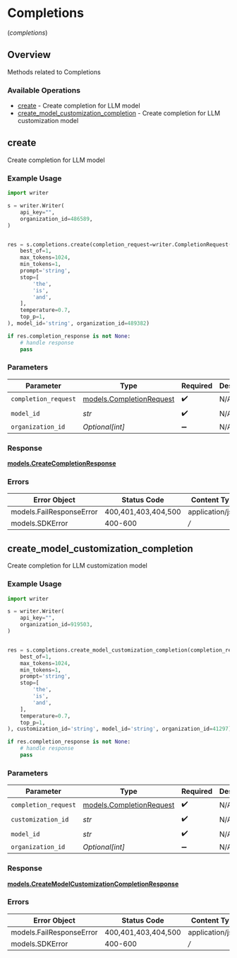 # Completions
(*completions*)

## Overview

Methods related to Completions

### Available Operations

* [create](#create) - Create completion for LLM model
* [create_model_customization_completion](#create_model_customization_completion) - Create completion for LLM customization model

## create

Create completion for LLM model

### Example Usage

```python
import writer

s = writer.Writer(
    api_key="",
    organization_id=486589,
)


res = s.completions.create(completion_request=writer.CompletionRequest(
    best_of=1,
    max_tokens=1024,
    min_tokens=1,
    prompt='string',
    stop=[
        'the',
        'is',
        'and',
    ],
    temperature=0.7,
    top_p=1,
), model_id='string', organization_id=489382)

if res.completion_response is not None:
    # handle response
    pass
```

### Parameters

| Parameter                                                  | Type                                                       | Required                                                   | Description                                                |
| ---------------------------------------------------------- | ---------------------------------------------------------- | ---------------------------------------------------------- | ---------------------------------------------------------- |
| `completion_request`                                       | [models.CompletionRequest](../models/completionrequest.md) | :heavy_check_mark:                                         | N/A                                                        |
| `model_id`                                                 | *str*                                                      | :heavy_check_mark:                                         | N/A                                                        |
| `organization_id`                                          | *Optional[int]*                                            | :heavy_minus_sign:                                         | N/A                                                        |


### Response

**[models.CreateCompletionResponse](../../models/createcompletionresponse.md)**
### Errors

| Error Object             | Status Code              | Content Type             |
| ------------------------ | ------------------------ | ------------------------ |
| models.FailResponseError | 400,401,403,404,500      | application/json         |
| models.SDKError          | 400-600                  | */*                      |

## create_model_customization_completion

Create completion for LLM customization model

### Example Usage

```python
import writer

s = writer.Writer(
    api_key="",
    organization_id=919503,
)


res = s.completions.create_model_customization_completion(completion_request=writer.CompletionRequest(
    best_of=1,
    max_tokens=1024,
    min_tokens=1,
    prompt='string',
    stop=[
        'the',
        'is',
        'and',
    ],
    temperature=0.7,
    top_p=1,
), customization_id='string', model_id='string', organization_id=41297)

if res.completion_response is not None:
    # handle response
    pass
```

### Parameters

| Parameter                                                  | Type                                                       | Required                                                   | Description                                                |
| ---------------------------------------------------------- | ---------------------------------------------------------- | ---------------------------------------------------------- | ---------------------------------------------------------- |
| `completion_request`                                       | [models.CompletionRequest](../models/completionrequest.md) | :heavy_check_mark:                                         | N/A                                                        |
| `customization_id`                                         | *str*                                                      | :heavy_check_mark:                                         | N/A                                                        |
| `model_id`                                                 | *str*                                                      | :heavy_check_mark:                                         | N/A                                                        |
| `organization_id`                                          | *Optional[int]*                                            | :heavy_minus_sign:                                         | N/A                                                        |


### Response

**[models.CreateModelCustomizationCompletionResponse](../../models/createmodelcustomizationcompletionresponse.md)**
### Errors

| Error Object             | Status Code              | Content Type             |
| ------------------------ | ------------------------ | ------------------------ |
| models.FailResponseError | 400,401,403,404,500      | application/json         |
| models.SDKError          | 400-600                  | */*                      |
